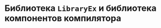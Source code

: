 Библиотека `LibraryEx` и библиотека компонентов компилятора
===========================================================


